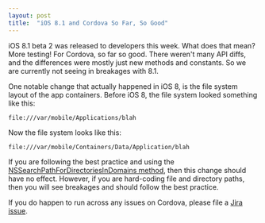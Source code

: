 ```yaml
---
layout: post
title:  "iOS 8.1 and Cordova So Far, So Good"
---
```

iOS 8.1 beta 2 was released to developers this week. What does that mean? More testing! For Cordova, so far so good. There weren't many API diffs, and the differences were mostly just new methods and constants. So we are currently not seeing in breakages with 8.1.

One notable change that actually happened in iOS 8, is the file system layout of the app containers. Before iOS 8, the file system looked something like this:
    
    file:///var/mobile/Applications/blah

Now the file system looks like this:

    file:///var/mobile/Containers/Data/Application/blah

If you are following the best practice and using the [NSSearchPathForDirectoriesInDomains method](https://developer.apple.com/library/ios/documentation/Cocoa/Reference/Foundation/Miscellaneous/Foundation_Functions/index.html#//apple_ref/c/func/NSSearchPathForDirectoriesInDomains), then this change should have no effect. However, if you are hard-coding file and directory paths, then you will see breakages and should follow the best practice.

If you do happen to run across any issues on Cordova, please file a [Jira issue](https://issues.apache.org/jira).
